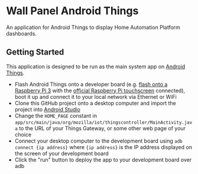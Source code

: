 # Wall Panel Android Things

An application for Android Things to display Home Automation Platform dashboards.

## Getting Started

This application is designed to be run as the main system app on [Android Things](https://developer.android.com/things).

* Flash Android Things onto a developer board (e.g. [flash onto a Raspberry Pi 3](https://developer.android.com/things/hardware/raspberrypi.html) with the [official Raspberry Pi touchscreen](https://www.raspberrypi.org/products/raspberry-pi-touch-display/) connected), boot it up and connect it to your local network via Ethernet or WiFi
* Clone this GitHub project onto a desktop computer and import the project into [Android Studio](https://developer.android.com/studio/index.html)
* Change the `HOME_PAGE` constant in `app/src/main/java/org/mozilla/iot/thingscontroller/MainActivity.java` to the URL of your Things Gateway, or some other web page of your choice
* Connect your desktop computer to the development board using `adb connect {ip address}` where `{ip address}` is the IP address displayed on the screen of your development board
* Click the "run" button to deploy the app to your development board over adb

